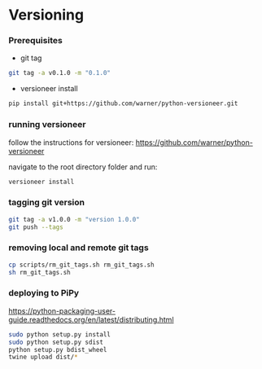 Versioning
====================================================================================================

### Prerequisites
* git tag

```sh	
git tag -a v0.1.0 -m "0.1.0"
```

* versioneer install

```sh	
pip install git+https://github.com/warner/python-versioneer.git
```

### running versioneer

follow the instructions for versioneer: https://github.com/warner/python-versioneer

navigate to the root directory folder and run:

```sh
versioneer install
```


### tagging git version

```sh
git tag -a v1.0.0 -m "version 1.0.0"
git push --tags
```

### removing local and remote git tags
	
```sh
cp scripts/rm_git_tags.sh rm_git_tags.sh
sh rm_git_tags.sh
```

### deploying to PiPy

https://python-packaging-user-guide.readthedocs.org/en/latest/distributing.html

```sh
sudo python setup.py install
sudo python setup.py sdist
python setup.py bdist_wheel
twine upload dist/*
```